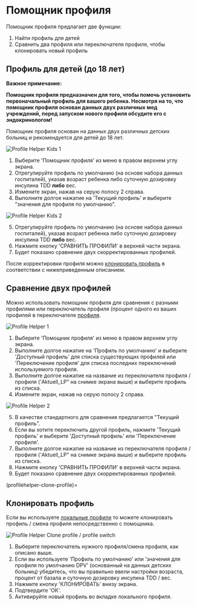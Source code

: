 # Помощник профиля

Помощник профиля предлагает две функции:

1. Найти профиль для детей
2. Сравнить два профиля или переключателя профиля, чтобы клонировать новый профиль

## Профиль для детей (до 18 лет)

**Важное примечание:**

**Помощник профиля предназначен для того, чтобы помочь установить первоначальный профиль для вашего ребенка. Несмотря на то, что помощник профиля основан данных двух различных мед учреждений, перед запуском нового профиля обсудите его с эндокринологом!**

Помощник профиля основан на данных двух различных детских больниц и рекомендуется для детей до 18 лет.

![Profile Helper Kids 1](../images/ProfileHelperKids1.png)

1. Выберите 'Помощник профиля' из меню в правом верхнем углу экрана.
2. Отрегулируйте профиль по умолчанию (на основе набора данных госпиталей), указав возраст ребенка либо суточную дозировку инсулина TDD **либо** вес.
3. Измените экран, нажав на серую полосу 2 справа.
4. Выполните долгое нажатие на 'Текущий профиль' и выберите "значения для профиля по умолчанию".

![Profile Helper Kids 2](../images/ProfileHelperKids2.png)

5. Отрегулируйте профиль по умолчанию (на основе набора данных госпиталей), указав возраст ребенка либо суточную дозировку инсулина TDD **либо** вес.
6. Нажмите кнопку 'СРАВНИТЬ ПРОФИЛИ' в верхней части экрана.
7. Будет показано сравнение двух скорректированных профилей.

После корректировки профиля можно [клонировать профиль](profilehelper-clone-profile) в соответствии с нижеприведенным описанием.

## Сравнение двух профилей

Можно использовать помощник профиля для сравнения с разными профилями или переключатель профиля (процент одного из ваших профилей в переключателе [профиля](../Usage/Profiles.md).

![Profile Helper 1](../images/ProfileHelper1.png)

1. Выберите 'Помощник профиля' из меню в правом верхнем углу экрана.
2. Выполните долгое нажатие на 'Профиль по умолчанию' и выберите 'Доступный профиль' для списка существующих профилей или 'Переключение профиля' для списка последних переключений используемого профиля.
3. Выполните долгое нажатие на название из переключателя профиля / профиля ('Aktuell_LP" на снимке экрана выше) и выберите профиль из списка.
4. Измените экран, нажав на серую полосу 2 справа.

![Profile Helper 2](../images/ProfileHelper2.png)

5. В качестве стандартного для сравнения предлагается "Текущий профиль".
6. Если вы хотите переключить другой профиль, нажмите 'Текущий профиль' и выберите 'Доступный профиль' или 'Переключение профиля'.
7. Выполните долгое нажатие на название из переключателя профиля / профиля ('Aktuell_LP" на снимке экрана выше) и выберите профиль из списка.
8. Нажмите кнопку 'СРАВНИТЬ ПРОФИЛИ' в верхней части экрана.
9. Будет показано сравнение двух скорректированных профилей.

(profilehelper-clone-profile)=
## Клонировать профиль

Если вы используете [локальные профили](Config-Builder-local-profile) то можете клонировать профиль / смена профиля непосредственно с помощника.

![Profile Helper Clone profile / profile switch](../images/ProfileHelperClone.png)

1. Выберите переключатель нужного профиля/смена профиля, как описано выше.
2. Если вы используете 'Профиль по умолчанию' или 'значения для профиля по умолчанию DPV' (основанный на данных детских больниц) убедитесь, что вы правильно ввели настройки возраста, процент от базала и суточную дозировку инсулина TDD / вес.
3. Нажмите кнопку 'КЛОНИРОВАТЬ' внизу экрана.
4. Подтвердите 'OK'.
5. Активируйте новый профиль во вкладке локального профиля.
